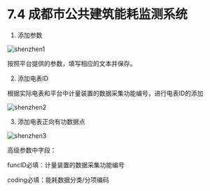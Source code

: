 # 7.4 成都市公共建筑能耗监测系统

1. 添加参数

![shenzhen1](E:\markdownFile\documents\energyPlatform\assets\chengdu1.png)

按照平台提供的参数，填写相应的文本并保存。



2. 添加电表ID

根据实际电表和平台中计量装置的数据采集功能编号，进行电表ID的添加

![shenzhen2](E:\markdownFile\documents\energyPlatform\assets\chengdu2.png)



3. 添加电表正向有功数据点

![shenzhen3](E:\markdownFile\documents\energyPlatform\assets\chengdu3.png)

高级参数中字段：

funcID必填：计量装置的数据采集功能编号

coding必填：能耗数据分类/分项编码